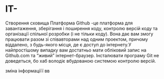 # IT-
Створення сховища
Платформа Github -це платформа для завантаження, зберігання і поширення коду, контролю версій коду та організації спільної розробки (і не тільки коду). Вона дає вам змогу працювати разом зі співавторами над одним проектом, причому віддалено, з будь-якого місця, де є доступ до інтернету.У найпростішому випадку вам достатньо мати обліковий запис на Github.com та “живий” інтернет-браузер. Інсталювати програму Git не доведеться, бо хаб володіє вбудованою системою контролю версій.
 
зміна інформаціїї
вв
